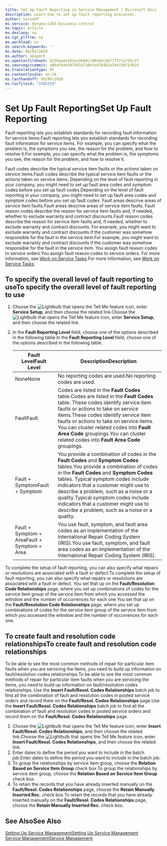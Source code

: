 ```yaml
---
title: Set Up Fault Reporting in Service Management | Microsoft Docs
description: Learn how to set up fault reporting processes.
author: SorenGP
ms.service: dynamics365-business-central
ms.topic: article
ms.devlang: na
ms.tgt_pltfrm: na
ms.workload: na
ms.search.keywords: ''
ms.date: 04/01/2020
ms.author: edupont
ms.openlocfilehash: 6259aaee181ec4b49cc969d3c9477f271a755c3f
ms.sourcegitcommit: a80afd4e5075018716efad76d82a54e158f1392d
ms.translationtype: HT
ms.contentlocale: en-CA
ms.lasthandoff: 09/09/2020
ms.locfileid: "3785319"
---
```

# <a name="set-up-fault-reporting"></a><span data-ttu-id="5ee3d-103">Set Up Fault Reporting</span><span class="sxs-lookup"><span data-stu-id="5ee3d-103">Set Up Fault Reporting</span></span>
<span data-ttu-id="5ee3d-104">Fault reporting lets you establish standards for recording fault information for service items.</span><span class="sxs-lookup"><span data-stu-id="5ee3d-104">Fault reporting lets you establish standards for recording fault information for service items.</span></span> <span data-ttu-id="5ee3d-105">For example, you can specify what the problem is, the symptoms you see, the reason for the problem, and how to resolve it.</span><span class="sxs-lookup"><span data-stu-id="5ee3d-105">For example, you can specify what the problem is, the symptoms you see, the reason for the problem, and how to resolve it.</span></span>  

<span data-ttu-id="5ee3d-106">Fault codes describe the typical service item faults or the actions taken on service items.</span><span class="sxs-lookup"><span data-stu-id="5ee3d-106">Fault codes describe the typical service item faults or the actions taken on service items.</span></span> <span data-ttu-id="5ee3d-107">Depending on the level of fault reporting in your company, you might need to set up fault area codes and symptom codes before you set up fault codes.</span><span class="sxs-lookup"><span data-stu-id="5ee3d-107">Depending on the level of fault reporting in your company, you might need to set up fault area codes and symptom codes before you set up fault codes.</span></span> <span data-ttu-id="5ee3d-108">Fault areas descrive areas of service item faults.</span><span class="sxs-lookup"><span data-stu-id="5ee3d-108">Fault areas descrive areas of service item faults.</span></span> <span data-ttu-id="5ee3d-109">Fault reason codes describe the reason for service item faults and, if needed, whether to exclude warranty and contract discounts.</span><span class="sxs-lookup"><span data-stu-id="5ee3d-109">Fault reason codes describe the reason for service item faults and, if needed, whether to exclude warranty and contract discounts.</span></span> <span data-ttu-id="5ee3d-110">For example, you might want to exclude warranty and contract discounts if the customer was somehow responsible for the fault in the service item.</span><span class="sxs-lookup"><span data-stu-id="5ee3d-110">For example, you might want to exclude warranty and contract discounts if the customer was somehow responsible for the fault in the service item.</span></span> <span data-ttu-id="5ee3d-111">You assign fault reason codes to service orders.</span><span class="sxs-lookup"><span data-stu-id="5ee3d-111">You assign fault reason codes to service orders.</span></span> <span data-ttu-id="5ee3d-112">For more information, see [Work on Service Tasks](service-how-to-work-on-service-tasks.md).</span><span class="sxs-lookup"><span data-stu-id="5ee3d-112">For more information, see [Work on Service Tasks](service-how-to-work-on-service-tasks.md).</span></span>  

## <a name="to-specify-the-overall-level-of-fault-reporting-to-use"></a><span data-ttu-id="5ee3d-113">To specify the overall level of fault reporting to use</span><span class="sxs-lookup"><span data-stu-id="5ee3d-113">To specify the overall level of fault reporting to use</span></span>
1. <span data-ttu-id="5ee3d-114">Choose the ![Lightbulb that opens the Tell Me feature](media/ui-search/search_small.png "Tell me what you want to do") icon, enter **Service Setup**, and then choose the related link.</span><span class="sxs-lookup"><span data-stu-id="5ee3d-114">Choose the ![Lightbulb that opens the Tell Me feature](media/ui-search/search_small.png "Tell me what you want to do") icon, enter **Service Setup**, and then choose the related link.</span></span>
2. <span data-ttu-id="5ee3d-115">In the **Fault Reporting Level** field, choose one of the options described in the following table.</span><span class="sxs-lookup"><span data-stu-id="5ee3d-115">In the **Fault Reporting Level** field, choose one of the options described in the following table.</span></span>  

    |<span data-ttu-id="5ee3d-116">**Fault Level**</span><span class="sxs-lookup"><span data-stu-id="5ee3d-116">**Fault Level**</span></span>|<span data-ttu-id="5ee3d-117">**Description**</span><span class="sxs-lookup"><span data-stu-id="5ee3d-117">**Description**</span></span>|  
    |------------|-------------|  
    |<span data-ttu-id="5ee3d-118">None</span><span class="sxs-lookup"><span data-stu-id="5ee3d-118">None</span></span> | <span data-ttu-id="5ee3d-119">No reporting codes are used.</span><span class="sxs-lookup"><span data-stu-id="5ee3d-119">No reporting codes are used.</span></span>|  
    |<span data-ttu-id="5ee3d-120">Fault</span><span class="sxs-lookup"><span data-stu-id="5ee3d-120">Fault</span></span> | <span data-ttu-id="5ee3d-121">Codes are listed in the **Fault Codes** table.</span><span class="sxs-lookup"><span data-stu-id="5ee3d-121">Codes are listed in the **Fault Codes** table.</span></span> <span data-ttu-id="5ee3d-122">These codes identify service item faults or actions to take on service items.</span><span class="sxs-lookup"><span data-stu-id="5ee3d-122">These codes identify service item faults or actions to take on service items.</span></span> <span data-ttu-id="5ee3d-123">You can cluster related codes into **Fault Area Code** groupings.</span><span class="sxs-lookup"><span data-stu-id="5ee3d-123">You can cluster related codes into **Fault Area Code** groupings.</span></span>|  
    |<span data-ttu-id="5ee3d-124">Fault + Symptom</span><span class="sxs-lookup"><span data-stu-id="5ee3d-124">Fault + Symptom</span></span> | <span data-ttu-id="5ee3d-125">You provide a combination of codes in the **Fault Codes** and **Symptom Codes** tables.</span><span class="sxs-lookup"><span data-stu-id="5ee3d-125">You provide a combination of codes in the **Fault Codes** and **Symptom Codes** tables.</span></span> <span data-ttu-id="5ee3d-126">Typical symptom codes include indicators that a customer might use to describe a problem, such as a noise or a quality.</span><span class="sxs-lookup"><span data-stu-id="5ee3d-126">Typical symptom codes include indicators that a customer might use to describe a problem, such as a noise or a quality.</span></span>|  
    |<span data-ttu-id="5ee3d-127">Fault + Symptom + Area</span><span class="sxs-lookup"><span data-stu-id="5ee3d-127">Fault + Symptom + Area</span></span> | <span data-ttu-id="5ee3d-128">You use fault, symptom, and fault area codes as an implementation of the International Repair Coding System (IRIS).</span><span class="sxs-lookup"><span data-stu-id="5ee3d-128">You use fault, symptom, and fault area codes as an implementation of the International Repair Coding System (IRIS).</span></span>|  

<span data-ttu-id="5ee3d-129">To complete the setup of fault reporting, you can also specify what repairs or resolutions are associated with a fault or defect.</span><span class="sxs-lookup"><span data-stu-id="5ee3d-129">To complete the setup of fault reporting, you can also specify what repairs or resolutions are associated with a fault or defect.</span></span> <span data-ttu-id="5ee3d-130">You set that up on the **Fault/Resolution Code Relationships** page, where you set up combinations of codes for the service item group of the service item from which you accessed the witndow and the number of occurrences for each one.</span><span class="sxs-lookup"><span data-stu-id="5ee3d-130">You set that up on the **Fault/Resolution Code Relationships** page, where you set up combinations of codes for the service item group of the service item from which you accessed the witndow and the number of occurrences for each one.</span></span>

## <a name="to-create-fault-and-resolution-code-relationships"></a><span data-ttu-id="5ee3d-131">To create fault and resolution code relationships</span><span class="sxs-lookup"><span data-stu-id="5ee3d-131">To create fault and resolution code relationships</span></span>
<!--this needs to go in a working with topic-->
<span data-ttu-id="5ee3d-132"> To be able to see the most common methods of repair for particular item faults when you are servicing the items, you need to build up information on fault/resolution codes relationships.</span><span class="sxs-lookup"><span data-stu-id="5ee3d-132">To be able to see the most common methods of repair for particular item faults when you are servicing the items, you need to build up information on fault/resolution codes relationships.</span></span> <span data-ttu-id="5ee3d-133">Use the **Insert Fault/Resol. Codes Relationships** batch job to find all the combination of fault and resolution codes in posted service orders and record them on the **Fault/Resol. Codes Relationships** page.</span><span class="sxs-lookup"><span data-stu-id="5ee3d-133">Use the **Insert Fault/Resol. Codes Relationships** batch job to find all the combination of fault and resolution codes in posted service orders and record them on the **Fault/Resol. Codes Relationships** page.</span></span>

1. <span data-ttu-id="5ee3d-134">Choose the ![Lightbulb that opens the Tell Me feature](media/ui-search/search_small.png "Tell me what you want to do") icon, enter **Insert Fault/Resol. Codes Relationships**, and then choose the related link.</span><span class="sxs-lookup"><span data-stu-id="5ee3d-134">Choose the ![Lightbulb that opens the Tell Me feature](media/ui-search/search_small.png "Tell me what you want to do") icon, enter **Insert Fault/Resol. Codes Relationships**, and then choose the related link.</span></span>  
2. <span data-ttu-id="5ee3d-135">Enter dates to define the period you want to include in the batch job.</span><span class="sxs-lookup"><span data-stu-id="5ee3d-135">Enter dates to define the period you want to include in the batch job.</span></span>  
3. <span data-ttu-id="5ee3d-136">To group the relationships by service item group, choose the **Relation Based on Service Item Group** check box.</span><span class="sxs-lookup"><span data-stu-id="5ee3d-136">To group the relationships by service item group, choose the **Relation Based on Service Item Group** check box.</span></span>  
4. <span data-ttu-id="5ee3d-137">To retain the records that you have already inserted manually on the **Fault/Resol. Codes Relationships** page, choose the **Retain Manually Inserted Rec.** check box.</span><span class="sxs-lookup"><span data-stu-id="5ee3d-137">To retain the records that you have already inserted manually on the **Fault/Resol. Codes Relationships** page, choose the **Retain Manually Inserted Rec.** check box.</span></span>  

## <a name="see-also"></a><span data-ttu-id="5ee3d-138">See Also</span><span class="sxs-lookup"><span data-stu-id="5ee3d-138">See Also</span></span>
[<span data-ttu-id="5ee3d-139">Setting Up Service Management</span><span class="sxs-lookup"><span data-stu-id="5ee3d-139">Setting Up Service Management</span></span>](service-setup-service.md)  
[<span data-ttu-id="5ee3d-140">Service Management</span><span class="sxs-lookup"><span data-stu-id="5ee3d-140">Service Management</span></span>](service-service.md)  
